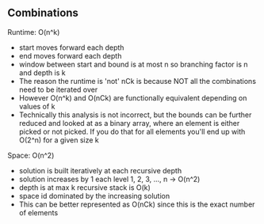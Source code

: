## Combinations

Runtime: O(n^k)
- start moves forward each depth
- end moves forward each depth
- window between start and bound is at most n so branching factor is n and depth is k
- The reason the runtime is 'not' nCk is because NOT all the combinations need to be iterated over
- However O(n^k) and O(nCk) are functionally equivalent depending on values of k
- Technically this analysis is not incorrect, but the bounds can be further reduced and looked at as a binary array,
where an element is either picked or not picked. If you do that for all elements you'll end up with O(2^n) for a given size k

Space: O(n^2)
- solution is built iteratively at each recursive depth
- solution increases by 1 each level 1, 2, 3, ..., n -> O(n^2)
- depth is at max k recursive stack is O(k)
- space id dominated by the increasing solution
- This can be better represented as O(nCk) since this is the exact number of elements